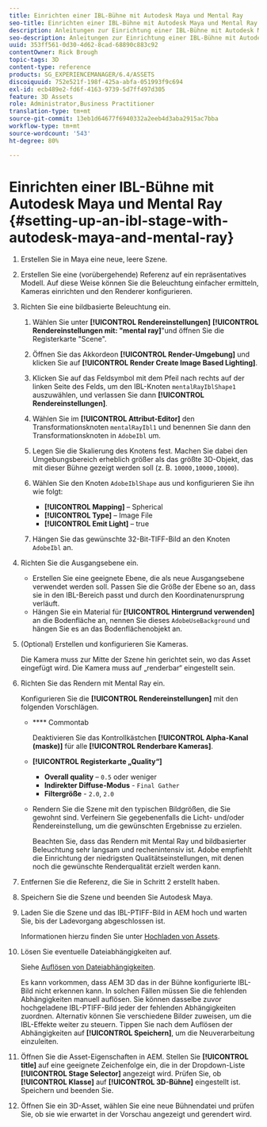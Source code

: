 ```yaml
---
title: Einrichten einer IBL-Bühne mit Autodesk Maya und Mental Ray
seo-title: Einrichten einer IBL-Bühne mit Autodesk Maya und Mental Ray
description: Anleitungen zur Einrichtung einer IBL-Bühne mit Autodesk Maya und Mental Ray
seo-description: Anleitungen zur Einrichtung einer IBL-Bühne mit Autodesk Maya und Mental Ray
uuid: 353ff561-0d30-4d62-8cad-68890c883c92
contentOwner: Rick Brough
topic-tags: 3D
content-type: reference
products: SG_EXPERIENCEMANAGER/6.4/ASSETS
discoiquuid: 752e521f-198f-425a-abfa-051993f9c694
exl-id: ecb489e2-fd6f-4163-9739-5d7ff497d305
feature: 3D Assets
role: Administrator,Business Practitioner
translation-type: tm+mt
source-git-commit: 13eb1d64677f6940332a2eeb4d3aba2915ac7bba
workflow-type: tm+mt
source-wordcount: '543'
ht-degree: 80%

---
```


# Einrichten einer IBL-Bühne mit Autodesk Maya und Mental Ray {#setting-up-an-ibl-stage-with-autodesk-maya-and-mental-ray}

1. Erstellen Sie in Maya eine neue, leere Szene.

1. Erstellen Sie eine (vorübergehende) Referenz auf ein repräsentatives Modell. Auf diese Weise können Sie die Beleuchtung einfacher ermitteln, Kameras einrichten und den Renderer konfigurieren.
1. Richten Sie eine bildbasierte Beleuchtung ein.

   1. Wählen Sie unter **[!UICONTROL Rendereinstellungen]** **[!UICONTROL Rendereinstellungen mit: &quot;mental ray]**&quot;und öffnen Sie die Registerkarte &quot;Scene&quot;.
   1. Öffnen Sie das Akkordeon **[!UICONTROL Render-Umgebung]** und klicken Sie auf **[!UICONTROL Render Create Image Based Lighting]**.
   1. Klicken Sie auf das Feldsymbol mit dem Pfeil nach rechts auf der linken Seite des Felds, um den IBL-Knoten `mentalRayIblShape1` auszuwählen, und verlassen Sie dann **[!UICONTROL Rendereinstellungen]**.
   1. Wählen Sie im **[!UICONTROL Attribut-Editor]** den Transformationsknoten `mentalRayIbl1` und benennen Sie dann den Transformationsknoten in `AdobeIbl` um.
   1. Legen Sie die Skalierung des Knotens fest. Machen Sie dabei den Umgebungsbereich erheblich größer als das größte 3D-Objekt, das mit dieser Bühne gezeigt werden soll (z. B. `10000,10000,10000`).
   1. Wählen Sie den Knoten `AdobeIblShape` aus und konfigurieren Sie ihn wie folgt:

      * **[!UICONTROL Mapping]** – Spherical
      * **[!UICONTROL Type]** – Image File
      * **[!UICONTROL Emit Light]** – true
   1. Hängen Sie das gewünschte 32-Bit-TIFF-Bild an den Knoten `AdobeIbl` an.


1. Richten Sie die Ausgangsebene ein.

   * Erstellen Sie eine geeignete Ebene, die als neue Ausgangsebene verwendet werden soll. Passen Sie die Größe der Ebene so an, dass sie in den IBL-Bereich passt und durch den Koordinatenursprung verläuft.
   * Hängen Sie ein Material für **[!UICONTROL Hintergrund verwenden]** an die Bodenfläche an, nennen Sie dieses `AdobeUseBackground` und hängen Sie es an das Bodenflächenobjekt an.

1. (Optional) Erstellen und konfigurieren Sie Kameras.

   Die Kamera muss zur Mitte der Szene hin gerichtet sein, wo das Asset eingefügt wird. Die Kamera muss auf „renderbar“ eingestellt sein.

1. Richten Sie das Rendern mit Mental Ray ein.

   Konfigurieren Sie die **[!UICONTROL Rendereinstellungen]** mit den folgenden Vorschlägen.

   * **** Commontab

      Deaktivieren Sie das Kontrollkästchen **[!UICONTROL Alpha-Kanal (maske)]** für alle **[!UICONTROL Renderbare Kameras]**.

   * **[!UICONTROL Registerkarte „Quality“]**

      * **Overall quality** – `0.5` oder weniger
      * **Indirekter Diffuse-Modus**  -  `Final Gather`
      * **Filtergröße** -  `2.0`,  `2.0`
   * Rendern Sie die Szene mit den typischen Bildgrößen, die Sie gewohnt sind. Verfeinern Sie gegebenenfalls die Licht- und/oder Rendereinstellung, um die gewünschten Ergebnisse zu erzielen.

      Beachten Sie, dass das Rendern mit Mental Ray und bildbasierter Beleuchtung sehr langsam und rechenintensiv ist. Adobe empfiehlt die Einrichtung der niedrigsten Qualitätseinstellungen, mit denen noch die gewünschte Renderqualität erzielt werden kann.


1. Entfernen Sie die Referenz, die Sie in Schritt 2 erstellt haben.

1. Speichern Sie die Szene und beenden Sie Autodesk Maya.

1. Laden Sie die Szene und das IBL-PTIFF-Bild in AEM hoch und warten Sie, bis der Ladevorgang abgeschlossen ist.

   Informationen hierzu finden Sie unter [Hochladen von Assets](managing-assets-touch-ui.md#uploading-assets).

1. Lösen Sie eventuelle Dateiabhängigkeiten auf.

   Siehe [Auflösen von Dateiabhängigkeiten](resolve-file-dependencies.md).

   Es kann vorkommen, dass AEM 3D das in der Bühne konfigurierte IBL-Bild nicht erkennen kann. In solchen Fällen müssen Sie die fehlenden Abhängigkeiten manuell auflösen. Sie können dasselbe zuvor hochgeladene IBL-PTIFF-Bild jeder der fehlenden Abhängigkeiten zuordnen. Alternativ können Sie verschiedene Bilder zuweisen, um die IBL-Effekte weiter zu steuern. Tippen Sie nach dem Auflösen der Abhängigkeiten auf **[!UICONTROL Speichern]**, um die Neuverarbeitung einzuleiten. 

1. Öffnen Sie die Asset-Eigenschaften in AEM. Stellen Sie **[!UICONTROL title]** auf eine geeignete Zeichenfolge ein, die in der Dropdown-Liste **[!UICONTROL Stage Selector]** angezeigt wird. Prüfen Sie, ob **[!UICONTROL Klasse]** auf **[!UICONTROL 3D-Bühne]** eingestellt ist. Speichern und beenden Sie.

1. Öffnen Sie ein 3D-Asset, wählen Sie eine neue Bühnendatei und prüfen Sie, ob sie wie erwartet in der Vorschau angezeigt und gerendert wird.
